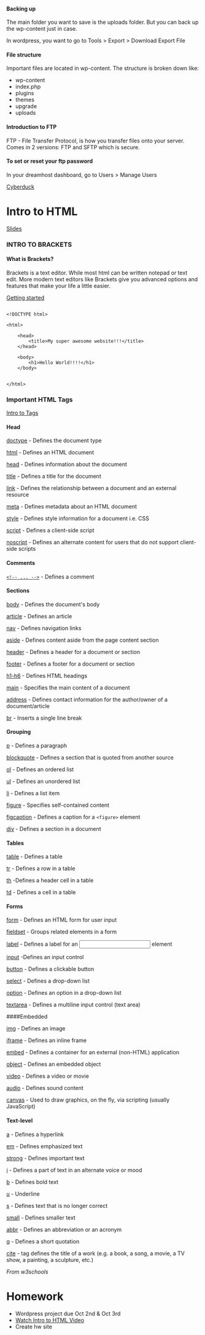  #### Backing up

 The main folder you want to save is the uploads folder. But you can back up the wp-content just in case.

 In wordpress, you want to go to Tools > Export > Download Export File

#### File structure

Important files are located in wp-content. The structure is broken down like:

* wp-content
 * index.php
 * plugins
 * themes
 * upgrade
 * uploads


#### Introduction to FTP
FTP - File Transfer Protocol, is how you transfer files onto your server. Comes in 2 versions: FTP and SFTP which is secure.

#### To set or reset your ftp password

In your dreamhost dashboard, go to Users > Manage Users

[Cyberduck](https://cyberduck.io)


# Intro to HTML

[Slides](https://github.com/zevenrodriguez/CIM111/blob/master/slides/HTML.pdf)

### INTRO TO BRACKETS

#### What is Brackets?

Brackets is a text editor. While most html can be written notepad or text edit. More modern text editors like Brackets give you advanced options and features that make your life a little easier.

[Getting started](https://github.com/zevenrodriguez/CIM111/blob/master/week3/gettingStarted.html)

```

<!DOCTYPE html>

<html>

    <head>
        <title>My super awesome website!!!</title>
    </head>

    <body>
        <h1>Hello World!!!!</h1>
    </body>


</html>

```

### Important HTML Tags

[Intro to Tags](https://github.com/zevenrodriguez/CIM111/blob/master/week3/basicTags.html)

#### Head

[doctype](http://www.w3schools.com/tags/tag_doctype.asp) - Defines the document type

[html](http://www.w3schools.com/tags/tag_html.asp) - Defines an HTML document

[head](http://www.w3schools.com/tags/tag_head.asp) - Defines information about the document

[title](http://www.w3schools.com/tags/tag_title.asp) - Defines a title for the document

[link](http://www.w3schools.com/tags/tag_link.asp) - Defines the relationship between a document and an external resource

[meta](http://www.w3schools.com/tags/tag_meta.asp) - Defines metadata about an HTML document

[style](http://www.w3schools.com/tags/tag_style.asp) - Defines style information for a document i.e. CSS

[script](http://www.w3schools.com/tags/tag_script.asp) - Defines a client-side script

[noscript](http://www.w3schools.com/tags/tag_noscript.asp) - Defines an alternate content for users that do not support client-side scripts

#### Comments

[```<!-- ... -->```](http://www.w3schools.com/tags/tag_comment.asp)  - Defines a comment

#### Sections

[body](http://www.w3schools.com/tags/tag_body.asp) - Defines the document's body

[article](http://www.w3schools.com/tags/tag_article.asp) - Defines an article

[nav](http://www.w3schools.com/tags/tag_nav.asp) - Defines navigation links

[aside](http://www.w3schools.com/tags/tag_aside.asp) - Defines content aside from the page content section

[header](http://www.w3schools.com/tags/tag_footer.asp) - Defines a header for a document or section

[footer](http://www.w3schools.com/tags/tag_footer.asp) - Defines a footer for a document or section

[h1-h6](http://www.w3schools.com/tags/tag_hn.asp) - Defines HTML headings

[main](http://www.w3schools.com/tags/tag_main.asp) - Specifies the main content of a document

[address](http://www.w3schools.com/tags/tag_address.asp) - Defines contact information for the author/owner of a document/article

[br](http://www.w3schools.com/tags/tag_br.asp) - Inserts a single line break

#### Grouping

[p](http://www.w3schools.com/tags/tag_p.asp) - Defines a paragraph

[blockquote](http://www.w3schools.com/tags/tag_blockquote.asp) - Defines a section that is quoted from another source

[ol](http://www.w3schools.com/tags/tag_ol.asp) - Defines an ordered list

[ul](http://www.w3schools.com/tags/tag_ul.asp) - Defines an unordered list

[li](http://www.w3schools.com/tags/tag_li.asp) - Defines a list item

[figure](http://www.w3schools.com/tags/tag_figure.asp) - Specifies self-contained content

[figcaption](http://www.w3schools.com/tags/tag_figcaption.asp) - Defines a caption for a ```<figure>``` element

[div](http://www.w3schools.com/tags/tag_div.asp) - Defines a section in a document

#### Tables

[table](http://www.w3schools.com/tags/tag_table.asp) - Defines a table

[tr](http://www.w3schools.com/tags/tag_tr.asp) - Defines a row in a table

[th](http://www.w3schools.com/tags/tag_th.asp) -Defines a header cell in a table

[td](http://www.w3schools.com/tags/tag_td.asp) - Defines a cell in a table

#### Forms

[form](http://www.w3schools.com/tags/tag_form.asp) - Defines an HTML form for user input

[fieldset](http://www.w3schools.com/tags/tag_fieldset.asp) - Groups related elements in a form

[label](http://www.w3schools.com/tags/tag_label.asp) - Defines a label for an <input> element

[input](http://www.w3schools.com/tags/tag_input.asp) -Defines an input control

[button](http://www.w3schools.com/tags/tag_button.asp) - Defines a clickable button

[select](http://www.w3schools.com/tags/tag_select.asp) - Defines a drop-down list

[option](http://www.w3schools.com/tags/tag_option.asp) - Defines an option in a drop-down list

[textarea](http://www.w3schools.com/tags/tag_textarea.asp) - Defines a multiline input control (text area)

####Embedded

[img](http://www.w3schools.com/tags/tag_img.asp) - Defines an image

[iframe](http://www.w3schools.com/tags/tag_iframe.asp) - Defines an inline frame

[embed](http://www.w3schools.com/tags/tag_embed.asp) - Defines a container for an external (non-HTML) application

[object](http://www.w3schools.com/tags/tag_object.asp) - Defines an embedded object

[video](http://www.w3schools.com/tags/tag_video.asp) - Defines a video or movie

[audio](http://www.w3schools.com/tags/tag_audio.asp) - Defines sound content

[canvas](http://www.w3schools.com/tags/tag_canvas.asp) - Used to draw graphics, on the fly, via scripting (usually JavaScript)

#### Text-level

[a](http://www.w3schools.com/tags/tag_a.asp) - Defines a hyperlink

[em](http://www.w3schools.com/tags/tag_em.asp) - Defines emphasized text

[strong](http://www.w3schools.com/tags/tag_strong.asp) - Defines important text

[i](http://www.w3schools.com/tags/tag_i.asp) - Defines a part of text in an alternate voice or mood

[b](http://www.w3schools.com/tags/tag_b.asp) - Defines bold text

[u](http://www.w3schools.com/tags/tag_u.asp) - Underline

[s](http://www.w3schools.com/tags/tag_s.asp) - Defines text that is no longer correct

[small](http://www.w3schools.com/tags/tag_small.asp) - Defines smaller text

[abbr](http://www.w3schools.com/tags/tag_abbr.asp) - Defines an abbreviation or an acronym

[q](http://www.w3schools.com/tags/tag_q.asp) - Defines a short quotation

[cite](http://www.w3schools.com/tags/tag_cite.asp) -  tag defines the title of a work (e.g. a book, a song, a movie, a TV show, a painting, a sculpture, etc.)

*From w3schools*

# Homework

* Wordpress project due Oct 2nd & Oct 3rd
* [Watch Intro to HTML Video](https://vimeo.com/230795009)
* Create hw site


